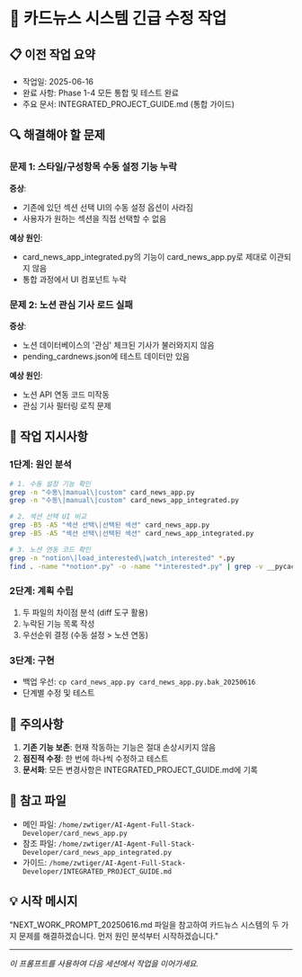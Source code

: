 # 🚨 카드뉴스 시스템 긴급 수정 작업

## 📋 이전 작업 요약
- 작업일: 2025-06-16
- 완료 사항: Phase 1-4 모든 통합 및 테스트 완료
- 주요 문서: INTEGRATED_PROJECT_GUIDE.md (통합 가이드)

## 🔍 해결해야 할 문제

### 문제 1: 스타일/구성항목 수동 설정 기능 누락
**증상**: 
- 기존에 있던 섹션 선택 UI의 수동 설정 옵션이 사라짐
- 사용자가 원하는 섹션을 직접 선택할 수 없음

**예상 원인**:
- card_news_app_integrated.py의 기능이 card_news_app.py로 제대로 이관되지 않음
- 통합 과정에서 UI 컴포넌트 누락

### 문제 2: 노션 관심 기사 로드 실패
**증상**:
- 노션 데이터베이스의 '관심' 체크된 기사가 불러와지지 않음
- pending_cardnews.json에 테스트 데이터만 있음

**예상 원인**:
- 노션 API 연동 코드 미작동
- 관심 기사 필터링 로직 문제

## 🎯 작업 지시사항

### 1단계: 원인 분석
```bash
# 1. 수동 설정 기능 확인
grep -n "수동\|manual\|custom" card_news_app.py
grep -n "수동\|manual\|custom" card_news_app_integrated.py

# 2. 섹션 선택 UI 비교
grep -B5 -A5 "섹션 선택\|선택된 섹션" card_news_app.py
grep -B5 -A5 "섹션 선택\|선택된 섹션" card_news_app_integrated.py

# 3. 노션 연동 코드 확인
grep -n "notion\|load_interested\|watch_interested" *.py
find . -name "*notion*.py" -o -name "*interested*.py" | grep -v __pycache__
```

### 2단계: 계획 수립
1. 두 파일의 차이점 분석 (diff 도구 활용)
2. 누락된 기능 목록 작성
3. 우선순위 결정 (수동 설정 > 노션 연동)

### 3단계: 구현
- 백업 우선: `cp card_news_app.py card_news_app.py.bak_20250616`
- 단계별 수정 및 테스트

## 📌 주의사항
1. **기존 기능 보존**: 현재 작동하는 기능은 절대 손상시키지 않음
2. **점진적 수정**: 한 번에 하나씩 수정하고 테스트
3. **문서화**: 모든 변경사항은 INTEGRATED_PROJECT_GUIDE.md에 기록

## 🔗 참고 파일
- 메인 파일: `/home/zwtiger/AI-Agent-Full-Stack-Developer/card_news_app.py`
- 참조 파일: `/home/zwtiger/AI-Agent-Full-Stack-Developer/card_news_app_integrated.py`
- 가이드: `/home/zwtiger/AI-Agent-Full-Stack-Developer/INTEGRATED_PROJECT_GUIDE.md`

## 💡 시작 메시지
"NEXT_WORK_PROMPT_20250616.md 파일을 참고하여 카드뉴스 시스템의 두 가지 문제를 해결하겠습니다. 먼저 원인 분석부터 시작하겠습니다."

---
*이 프롬프트를 사용하여 다음 세션에서 작업을 이어가세요.*
